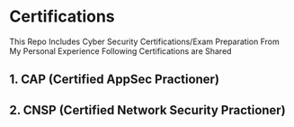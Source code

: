 # Certifications
This Repo Includes Cyber Security Certifications/Exam Preparation From My Personal Experience
Following Certifications are Shared

## 1. CAP (Certified AppSec Practioner)
## 2. CNSP (Certified Network Security Practioner)
